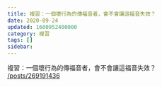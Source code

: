 ```yaml
---
title: 複習：一個壞行為的傳福音者，會不會讓這福音失效？
date: 2020-09-24
updated: 1600952400000
category: 複習
tags: []
sidebar: 
---
```


<p>複習：一個壞行為的傳福音者，會不會讓這福音失效？<br/>
<a href="/posts/269191436" target="_blank">/posts/269191436</a></p>
<p> </p>
